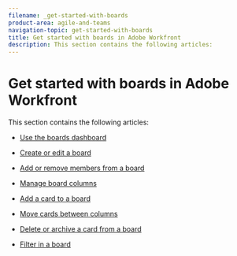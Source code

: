 ```yaml
---
filename: _get-started-with-boards
product-area: agile-and-teams
navigation-topic: get-started-with-boards
title: Get started with boards in Adobe Workfront
description: This section contains the following articles:
---
```


# Get started with boards in Adobe Workfront

This section contains the following articles:

* [Use the boards dashboard](../../agile/get-started-with-boards/use-boards-page.md) 
* [Create or edit a board](../../agile/get-started-with-boards/create-edit-board.md) 
* [Add or remove members from a board](../../agile/get-started-with-boards/add-members-to-board.md) 
* [Manage board columns](../../agile/get-started-with-boards/manage-board-columns.md) 
* [Add a card to a board](../../agile/get-started-with-boards/add-card-to-board.md) 
* [Move cards between columns](../../agile/get-started-with-boards/move-board-items.md) 
* [Delete or archive a card from a board](../../agile/get-started-with-boards/delete-board-items.md) 
* [Filter in a board](../../agile/get-started-with-boards/filter-search-in-board.md)

  <!--
  Add tags
  -->

